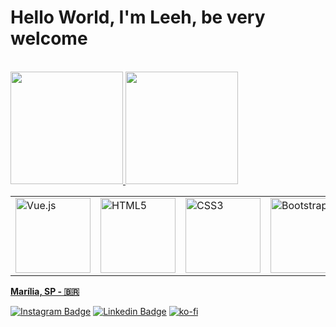 
# Hello World, I'm  Leeh, be very welcome 
</br>
<table>
 <a href="https://github.com/leehxd">
  <img height="180em" src="https://github-readme-stats.vercel.app/api?username=leehxd&show_icons=true&theme=tokyonight&include_all_commits=true&count_private=true"/>
  <img height="180em" src="https://github-readme-stats.vercel.app/api/top-langs/?username=leehxd&layout=compact&langs_count=6&theme=tokyonight"/>


<tr>
        <td><img src="https://img.icons8.com/color/2x/vue-js.png" width="120" alt="Vue.js"></td>
        <td><img src="https://img.icons8.com/color/2x/html-5.png" width="120" alt="HTML5"></td>
        <td><img src="https://img.icons8.com/color/2x/css3.png" width="120" alt="CSS3"></td>
        <td><img src="https://img.icons8.com/color/2x/bootstrap.png" width="120" alt="Bootstrap"></td>
         <td><img src="https://img.icons8.com/nolan/2x/javascript.png" width="120" alt="JavaScript"></td>
         <td><img src="https://cdn.iconscout.com/icon/free/png-64/laravel-226015.png" width="120" alt="Laravel"></td>
</tr>
</table>

**Marília, SP - 🇧🇷**  

[![Instagram Badge](https://img.shields.io/badge/Instagram-E4405F?style=for-the-badge&logo=instagram&logoColor=white)](https://www.instagram.com/_leehxd/) 
[![Linkedin Badge](https://img.shields.io/badge/LinkedIn-0077B5?style=for-the-badge&logo=linkedin&logoColor=white)](https://www.linkedin.com/in/leticiajm/)
[![ko-fi](https://ko-fi.com/img/githubbutton_sm.svg)](https://ko-fi.com/B0B3KILSN)

